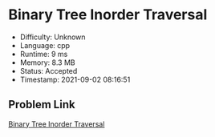 # Binary Tree Inorder Traversal

- Difficulty: Unknown
- Language: cpp
- Runtime: 9 ms
- Memory: 8.3 MB
- Status: Accepted
- Timestamp: 2021-09-02 08:16:51

## Problem Link
[Binary Tree Inorder Traversal](https://leetcode.com/problems/binary-tree-inorder-traversal)


